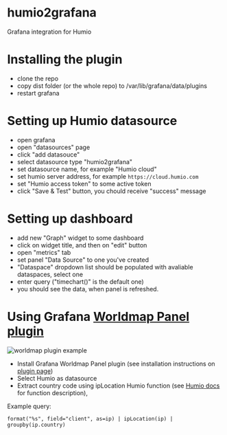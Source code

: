 # humio2grafana

Grafana integration for Humio

# Installing the plugin
-   clone the repo
-   copy dist folder (or the whole repo) to /var/lib/grafana/data/plugins
-   restart grafana

# Setting up Humio datasource
-   open grafana
-   open "datasources" page
-   click "add datasouce"
-   select datasource type "humio2grafana"
-   set datasource name, for example "Humio cloud"
-   set humio server address, for example `https://cloud.humio.com`
-   set "Humio access token" to some active token
-   click "Save & Test" button, you chould receive "success" message

# Setting up dashboard
-   add new "Graph" widget to some dashboard
-   click on widget title, and then on "edit" button
-   open "metrics" tab
-   set panel "Data Source" to one you've created
-   "Dataspace" dropdown list should be populated with avaliable dataspaces, select one
-   enter query ("timechart()" is the default one)
-   you should see the data, when panel is refreshed.

# Using Grafana [Worldmap Panel plugin](https://grafana.com/plugins/grafana-worldmap-panel)

![worldmap plugin example](https://github.com/humio/humio2grafana/blob/master/img/worldmap-panel-example.png)

-   Install Grafana Worldmap Panel plugin (see installation instructions on [plugin page](https://grafana.com/plugins/grafana-worldmap-panel))
-   Select Humio as datasource
-   Extract country code using ipLocation Humio function (see [Humio docs](https://docs.humio.com/) for function description),


Example query:
```
format("%s", field="client", as=ip) | ipLocation(ip) | groupby(ip.country)
```